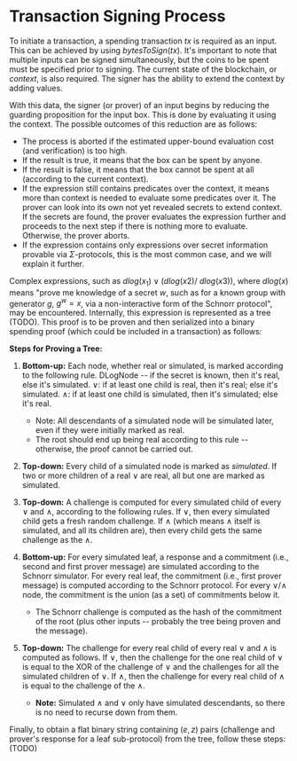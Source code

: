 # Transaction Signing Process

To initiate a transaction, a spending transaction $tx$ is required as an input. This can be achieved by using $bytesToSign(tx)$. It's important to note that multiple inputs can be signed simultaneously, but the coins to be spent must be specified prior to signing. The current state of the blockchain, or $context$, is also required. The signer has the ability to extend the context by adding values.

With this data, the signer (or prover) of an input begins by reducing the guarding proposition for the input box. This is done by evaluating it using the context. The possible outcomes of this reduction are as follows:

- The process is aborted if the estimated upper-bound evaluation cost (and verification) is too high.
- If the result is true, it means that the box can be spent by anyone.
- If the result is false, it means that the box cannot be spent at all (according to the current context).
- If the expression still contains predicates over the context, it means more than context is needed to evaluate some predicates over it. The prover can look into its own not yet revealed secrets to extend context. If the secrets are found, the prover evaluates the expression further and proceeds to the next step if there is nothing more to evaluate. Otherwise, the prover aborts.
- If the expression contains only expressions over secret information provable via $\Sigma$-protocols, this is the most common case, and we will explain it further.

Complex expressions, such as $dlog(x_1) \lor (dlog(x2) /\ dlog(x3))$, where $dlog(x)$ means "prove me knowledge of a secret $w$, such as for a known group with generator $g$, $g^w = x$, via a non-interactive form of the Schnorr protocol", may be encountered. Internally, this expression is represented as a tree (TODO). This proof is to be proven and then serialized into a binary spending proof (which could be included in a transaction) as follows:

**Steps for Proving a Tree:**

1. **Bottom-up:** Each node, whether real or simulated, is marked according to the following rule. DLogNode -- if the secret is known, then it's real, else it's simulated. $\lor$: if at least one child is real, then it's real; else it's simulated. $\land$: if at least one child is simulated, then it's simulated; else it's real.
    - Note: All descendants of a simulated node will be simulated later, even if they were initially marked as real.
    - The root should end up being real according to this rule -- otherwise, the proof cannot be carried out.

2. **Top-down:** Every child of a simulated node is marked as *simulated*. If two or more children of a real $\lor$ are real, all but one are marked as simulated.
3. **Top-down:** A challenge is computed for every simulated child of every $\lor$ and $\land$, according to the following rules. If $\lor$, then every simulated child gets a fresh random challenge. If $\land$ (which means $\land$ itself is simulated, and all its children are), then every child gets the same challenge as the $\land$.
4. **Bottom-up:** For every simulated leaf, a response and a commitment (i.e., second and first prover message) are simulated according to the Schnorr simulator. For every real leaf, the commitment (i.e., first prover message) is computed according to the Schnorr protocol. For every $\lor$/$\land$ node, the commitment is the union (as a set) of commitments below it.
    - The Schnorr challenge is computed as the hash of the commitment of the root (plus other inputs -- probably the tree being proven and the message).
6. **Top-down:** The challenge for every real child of every real $\lor$ and $\land$ is computed as follows. If $\lor$, then the challenge for the one real child of $\lor$ is equal to the XOR of the challenge of $\lor$ and the challenges for all the simulated children of $\lor$. If $\land$, then the challenge for every real child of $\land$ is equal to the challenge of the $\land$.

    - **Note:** Simulated $\land$ and $\lor$ only have simulated descendants, so there is no need to recurse down from them.

Finally, to obtain a flat binary string containing $(e, z)$ pairs (challenge and prover's response for a leaf sub-protocol) from the tree, follow these steps: (TODO)

<!---TODO: -->
